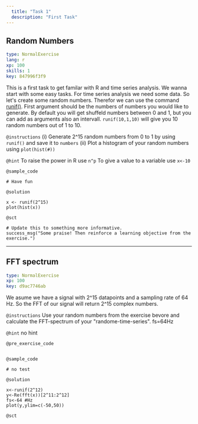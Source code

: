 ```yaml
---
  title: "Task 1"
  description: "First Task"
---
```


## Random Numbers

```yaml
type: NormalExercise 
lang: r
xp: 100 
skills: 1
key: 847996f3f9   
```


This is a first task to get familar with R and time series analysis.
We wanna start with some easy tasks. For time series analysis we need some data. So let's create some random numbers. Therefor we can use the command [runif()](https://www.rdocumentation.org/packages/compositions/versions/1.40-2/topics/runif). First argument should be the numbers of numbers you would like to generate. By default you will get shuffeld numbers between 0 and 1, but you can add as arguments also an intervall. `runif(10,1,10)` will give you 10 random numbers out of 1 to 10.


`@instructions`
(i) Generate 2^15 random numbers from 0 to 1 by using `runif()` and save it to `numbers`
(ii) Plot a histogram of your random numbers using `plot(hist(#))`

`@hint`
To raise the power in R use `n^p`
To give a value to a variable use `x<-10`

`@sample_code`

```{r}
# Have fun
```

`@solution`

```{r}
x <- runif(2^15)
plot(hist(x))
```

`@sct`

```{r}
# Update this to something more informative.
success_msg("Some praise! Then reinforce a learning objective from the exercise.")
```

---

## FFT spectrum

```yaml
type: NormalExercise 
xp: 100 
key: d9ac7746ab   
```


We asume we have a signal with 2^15 datapoints and a sampling rate of 64 Hz. So the FFT of our signal will return 2^15 complex numbers.


`@instructions`
Use your random numbers from the exercise bevore and calculate the FFT-spectrum of your "randome-time-series". fs=64Hz

`@hint`
no hint

`@pre_exercise_code`

```{r}

```


`@sample_code`

```{r}
# no test
```

`@solution`

```{r}
x<-runif(2^12)
y<-Re(fft(x))[2^11:2^12]
fs<-64 #Hz
plot(y,ylim=c(-50,50))
```

`@sct`

```{r}

```

